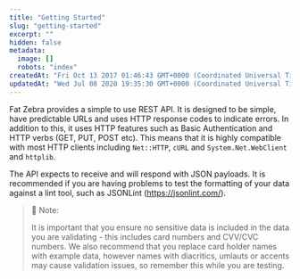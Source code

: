 ```yaml
---
title: "Getting Started"
slug: "getting-started"
excerpt: ""
hidden: false
metadata: 
  image: []
  robots: "index"
createdAt: "Fri Oct 13 2017 01:46:43 GMT+0000 (Coordinated Universal Time)"
updatedAt: "Wed Jul 08 2020 19:35:30 GMT+0000 (Coordinated Universal Time)"
---
```

Fat Zebra provides a simple to use REST API. It is designed to be simple, have predictable URLs and uses HTTP response codes to indicate errors. In addition to this, it uses HTTP features such as Basic Authentication and HTTP verbs (GET, PUT, POST etc). This means that it is highly compatible with most HTTP clients including `Net::HTTP`, `cURL` and `System.Net.WebClient` and `httplib`.

The API expects to receive and will respond with JSON payloads. It is recommended if you are having problems to test the formatting of your data against a lint tool, such as JSONLint (<https://jsonlint.com/>).

> 🚧 Note:
> 
> It is important that you ensure no sensitive data is included in the data you are validating - this includes card numbers and CVV/CVC numbers. We also recommend that you replace card holder names with example data, however names with diacritics, umlauts or accents may cause validation issues, so remember this while you are testing.
